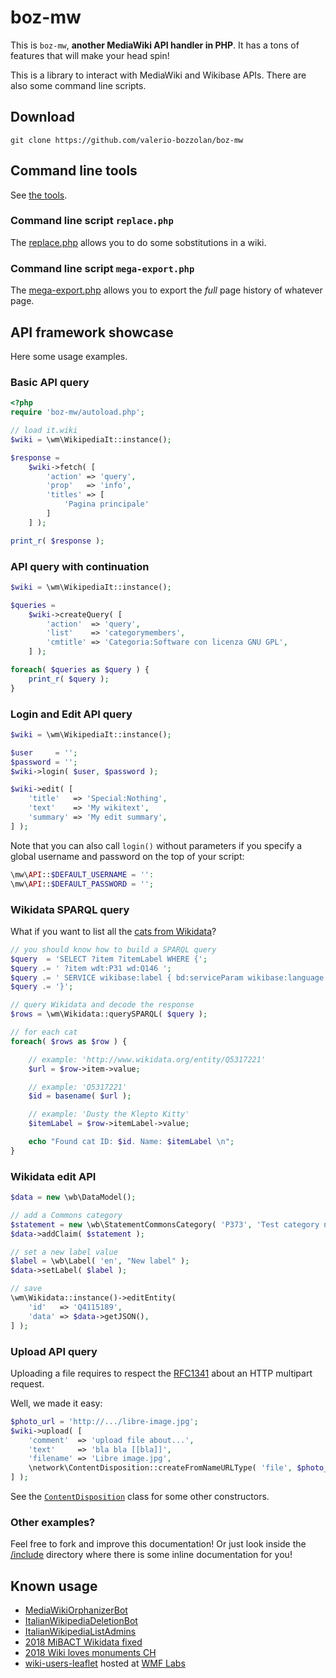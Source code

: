 # boz-mw

This is `boz-mw`,  __another MediaWiki API handler in PHP__. It has a tons of features that will make your head spin!

This is a library to interact with MediaWiki and Wikibase APIs. There are also some command line scripts.

## Download

	git clone https://github.com/valerio-bozzolan/boz-mw

## Command line tools

See [the tools](./tools/README.md).

### Command line script `replace.php`

The [replace.php](https://github.com/valerio-bozzolan/boz-mw/tree/master/tools#replace-script---replacephp) allows you to do some sobstitutions in a wiki.

### Command line script `mega-export.php`

The [mega-export.php](https://github.com/valerio-bozzolan/boz-mw/tree/master/tools#mega-export---mega-exportphp) allows you to export the _full_ page history of whatever page.

## API framework showcase

Here some usage examples.

### Basic API query

```php
<?php
require 'boz-mw/autoload.php';

// load it.wiki
$wiki = \wm\WikipediaIt::instance();

$response =
	$wiki->fetch( [
		'action' => 'query',
		'prop'   => 'info',
		'titles' => [
			'Pagina principale'
		]
	] );

print_r( $response );
```

### API query with continuation


```php
$wiki = \wm\WikipediaIt::instance();

$queries =
	$wiki->createQuery( [
		'action'  => 'query',
		'list'    => 'categorymembers',
		'cmtitle' => 'Categoria:Software con licenza GNU GPL',
	] );

foreach( $queries as $query ) {
	print_r( $query );
}
```

### Login and Edit API query

```php
$wiki = \wm\WikipediaIt::instance();

$user     = '';
$password = '';
$wiki->login( $user, $password );

$wiki->edit( [
	'title'   => 'Special:Nothing',
	'text'    => 'My wikitext',
	'summary' => 'My edit summary',
] );
```

Note that you can also call `login()` without parameters if you specify a global username and password on the top of your script:

```php
\mw\API::$DEFAULT_USERNAME = '':
\mw\API::$DEFAULT_PASSWORD = '';
```

### Wikidata SPARQL query

What if you want to list all the [cats from Wikidata](https://query.wikidata.org/#%23Cats%0ASELECT%20%3Fitem%20%3FitemLabel%20%0AWHERE%20%0A%7B%0A%20%20%3Fitem%20wdt%3AP31%20wd%3AQ146.%0A%20%20SERVICE%20wikibase%3Alabel%20%7B%20bd%3AserviceParam%20wikibase%3Alanguage%20%22%5BAUTO_LANGUAGE%5D%2Cen%22.%20%7D%0A%7D)?

```php
// you should know how to build a SPARQL query
$query  = 'SELECT ?item ?itemLabel WHERE {';
$query .= ' ?item wdt:P31 wd:Q146 ';
$query .= ' SERVICE wikibase:label { bd:serviceParam wikibase:language "en". } ';
$query .= '}';

// query Wikidata and decode the response
$rows = \wm\Wikidata::querySPARQL( $query );

// for each cat
foreach( $rows as $row ) {

	// example: 'http://www.wikidata.org/entity/Q5317221'
	$url = $row->item->value;

	// example: 'Q5317221'
	$id = basename( $url );

	// example: 'Dusty the Klepto Kitty'
	$itemLabel = $row->itemLabel->value;

	echo "Found cat ID: $id. Name: $itemLabel \n";
}
```

### Wikidata edit API

```php
$data = new \wb\DataModel();

// add a Commons category
$statement = new \wb\StatementCommonsCategory( 'P373', 'Test category name' );
$data->addClaim( $statement );

// set a new label value
$label = \wb\Label( 'en', "New label" );
$data->setLabel( $label );

// save
\wm\Wikidata::instance()->editEntity(
	'id'   => 'Q4115189',
	'data' => $data->getJSON(),
] );
```

### Upload API query

Uploading a file requires to respect the [RFC1341](https://tools.ietf.org/html/rfc1341) about an HTTP multipart request.

Well, we made it easy:

```php
$photo_url = 'http://.../libre-image.jpg';
$wiki->upload( [
	'comment'  => 'upload file about...',
	'text'     => 'bla bla [[bla]]',
	'filename' => 'Libre image.jpg',
	\network\ContentDisposition::createFromNameURLType( 'file', $photo_url, 'image/jpg' ),
] );
```

See the [`ContentDisposition`](include/class-network\ContentDisposition.php) class for some other constructors.

### Other examples?

Feel free to fork and improve this documentation! Or just look inside the [/include](./include) directory where there is some inline documentation for you!

## Known usage
* [MediaWikiOrphanizerBot](https://github.com/valerio-bozzolan/MediaWikiOrphanizerBot)
* [ItalianWikipediaDeletionBot](https://github.com/valerio-bozzolan/ItalianWikipediaDeletionBot)
* [ItalianWikipediaListAdmins](https://github.com/valerio-bozzolan/ItalianWikipediaListAdmins)
* [2018 MiBACT Wikidata fixed](https://github.com/valerio-bozzolan/Wikimedia-Valerio-Bozzolan-bot-tasks/tree/master/2018-09-mibact-fixer)
* [2018 Wiki loves monuments CH](https://github.com/valerio-bozzolan/Wikimedia-Valerio-Bozzolan-bot-tasks/tree/master/2018-08-wiki-loves-monuments-switzerland)
* [wiki-users-leaflet](https://github.com/valerio-bozzolan/wiki-users-leaflet/) hosted at [WMF Labs](https://tools.wmflabs.org/it-wiki-users-leaflet/)
